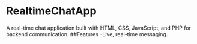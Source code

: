 # RealtimeChatApp
A real-time chat application built with HTML, CSS, JavaScript, and PHP for backend communication.
##Features
-Live, real-time messaging.

